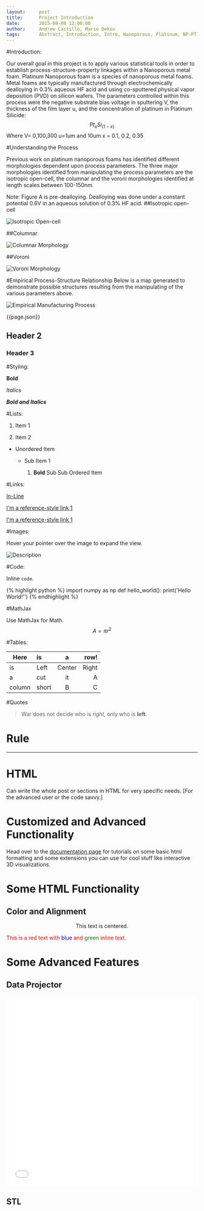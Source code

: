```yaml
---
layout:     post
title:      Project Introduction
date:       2015-09-09 12:00:00
author:     Andrew Castillo, Marie Dekou
tags: 		Abstract, Introduction, Intro, Nanoporous, Platinum, NP-PT1
---
```

<!-- Start Writing Below in Markdown -->

#Introduction:

Our overall goal in this project is to apply various statistical tools in order to establish process-structure-property linkages
within a Nanoporous metal foam. Platinum Nanoporous foam is a species of nanoporous metal foams. Metal foams are typically manufactured through electrochemically dealloying in 0.3% aqueous HF acid
and using co-sputtered physical vapor deposition (PVD) on silicon wafers. The parameters controlled within this process were the negative
substrate bias voltage in sputtering V, the thickness of the film layer u, and the concentration of platinum in Platinum Silicide: $$ Pt_xSi_(1-x) $$ Where V= 0,100,300 u=1um and 10um  x = 0.1, 0.2, 0.35

#Understanding the Process

Previous work on platinum nanoporous foams has identified different morphologies dependent upon process parameters. The three major morphologies identified from manipulating the process parameters are 
the isotropic open-cell, the columnar and the voroni morphologies identified at length scales between 100-150nm. 

Note: Figure A is pre-dealloying. Dealloying was done under a constant potential 0.6V in an aqueous solution of 0.3% HF acid. 
##Isotropic open-cell

![Isotropic Open-cell](/img/Post_1/IsotropicMorphology.PNG)

##Columnar

![Columnar Morphology](/img/Post_1/ColumnarMorphology.PNG)

##Voroni

![Voroni Morphology](/img/Post_1/VoroniMorphology.PNG)


#Empirical Process-Structure Relationship
Below is a map generated to demonstrate possible structures resulting from the manipulating of the various parameters above.
 
![Empirical Manufacturing Process](/img/Post_1/Manufacturing.PNG)


{{page.json}}

## Header 2

### Header 3

#Styling:

**Bold**

*Italics*

***Bold and Italics***

#Lists:

1. Item 1

2. Item 2

* Unordered Item

  * Sub Item 1

    1. **Bold** Sub Sub Ordered Item

#Links:

[In-Line](https://www.google.com)

[I'm a reference-style link 1][1]

[I'm a reference-style link 1][2]

[1]:https://www.mozilla.org
[2]:http://www.reddit.com

#Images:

Hover your pointer over the image to expand the view.

![Description](/project-pages/img/Logo_Fairy_Tail_right.png)

#Code:

Inline `code`.

{% highlight python %}
import numpy as np
def hello_world():
    print('Hello World!'')
{% endhighlight %}

#MathJax

Use MathJax for Math.
$$ A = \pi r^2 $$

#Tables:

Here | is | a | row!
|---------|:----------|:----------:|---------:|
is   |Left|  Center  |Right|
a    | cut | it | A
column  | short | B | C

#Quotes

> War does not decide who is *right*, only who is **left**.

# Rule

---

# HTML

Can write the whole post or sections in HTML for very specific needs. [For the advanced user or the code savvy.]

# Customized and Advanced Functionality

Head over to the [documentation page](http://matin-hub.github.io/ppguide/) for tutorials on some basic html formatting and some extensions you can use for cool stuff like interactive 3D visualizations.

# Some HTML Functionality

## Color and Alignment

<p align="center">This text is centered.</p>

<p style="color:red">This is a red text with <span style="color:blue">blue</span> and <span style="color:green">green</span> inline text.</p>

# Some Advanced Features

## Data Projector

<embed src="/project-pages/projectors/projector0001/" height="500px" width="100%">

## STL

<div align="center"><script src="https://embed.github.com/view/3d/matin-hub/project-pages/gh-pages/img/stl/test.stl"></script></div>



